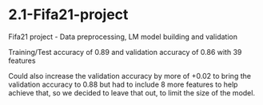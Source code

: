 # 2.1-Fifa21-project
Fifa21 project - Data preprocessing, LM model building and validation

Training/Test accuracy of 0.89 and validation accuracy of 0.86 with 39 features

Could also increase the validation accuracy by more of +0.02 to bring the validation accuracy to 0.88 but had to include 8 more features to help achieve that, so we decided to leave that out, to limit the size of the model.
